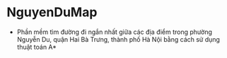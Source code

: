 # NguyenDuMap
- Phần mềm tìm đường đi ngắn nhất giữa các địa điểm trong phường Nguyễn Du, quận Hai Bà Trưng, thành phố Hà Nội bằng cách sử dụng thuật toán A*
